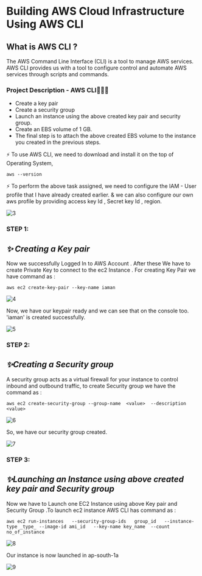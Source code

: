 # Building AWS Cloud Infrastructure Using AWS CLI
## What is AWS CLI ?
The AWS Command Line Interface (CLI) is a tool to manage AWS services. AWS CLI provides us with a tool to configure control and automate AWS services through scripts and commands.
### Project Description - AWS CLI👨🏻‍💻
* Create a key pair  
* Create a security group  
* Launch an instance using the above created key pair and security group.
* Create an EBS volume of 1 GB. 
* The final step is to attach the above created EBS volume to the instance you created in the previous steps.

⚡ To use AWS CLI, we need to download and install it on the top of Operating System,
```
aws --version
```

⚡ To perform the above task assigned, we need to configure the IAM - User profile that I have already created earlier. & we can also configure our own aws profile by providing access key Id , Secret key Id , region.

![3](https://user-images.githubusercontent.com/49730521/96339322-a77a5480-10b1-11eb-89db-d0bc0a8443ae.png)

### STEP 1:
##            _✨ Creating a Key pair_
 Now we successfully Logged In to AWS Account . After these We have to create Private Key to connect to the ec2 Instance . For creating Key Pair we have command as :
 
 ```
 aws ec2 create-key-pair --key-name iaman
 ```
 
 ![4](https://user-images.githubusercontent.com/49730521/96339422-36876c80-10b2-11eb-9a60-542736cb0a56.png)
 
 Now, we have our keypair ready and we can see that on the console too. 'iaman' is created successfully.
 
 
![5](https://user-images.githubusercontent.com/49730521/96339452-65054780-10b2-11eb-9dcc-8a194a606a48.png)

### STEP 2:
##  _✨Creating a Security group_
A security group acts as a virtual firewall for your instance to control inbound and outbound traffic, to create Security group we have the command as  :
```
aws ec2 create-security-group --group-name  <value>  --description  <value>
```
![6](https://user-images.githubusercontent.com/49730521/96339494-b7466880-10b2-11eb-8c50-f577404c11c6.png)

So, we have our security group created.

![7](https://user-images.githubusercontent.com/49730521/96339502-c5948480-10b2-11eb-813a-f5b651f7a691.png)

### STEP 3:
## _✨Launching an Instance using above created key pair and Security group_
Now we have to Launch one EC2 Instance using above Key pair and Security Group .To launch ec2 instance AWS CLI has command as :

```
aws ec2 run-instances   --security-group-ids   group_id   --instance-type _type_ --image-id ami_id   --key-name key_name  --count no_of_instance 
```

![8](https://user-images.githubusercontent.com/49730521/96339548-2328d100-10b3-11eb-85b8-ae905246983d.png)

Our instance is now launched in ap-south-1a

![9](https://user-images.githubusercontent.com/49730521/96339555-2d4acf80-10b3-11eb-9bdd-2969eb9df624.png)

